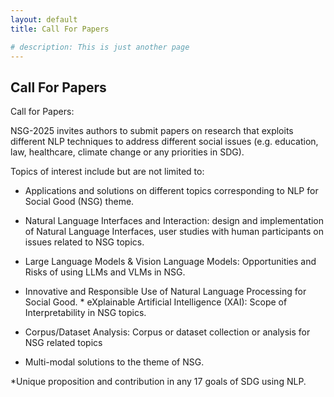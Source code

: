 ```yaml
---
layout: default
title: Call For Papers

# description: This is just another page
---
```


## Call For Papers

Call for Papers:

NSG-2025 invites authors to submit papers on research that exploits different NLP techniques to address different social issues (e.g. education, law, healthcare, climate change or any priorities in SDG).


Topics of interest include but are not limited to:


* Applications and solutions on different topics corresponding to NLP for Social Good (NSG) theme.


* Natural Language Interfaces and Interaction: design and implementation of Natural Language Interfaces, user studies with human participants on issues related to NSG topics.


* Large Language Models & Vision Language Models: Opportunities and Risks of using LLMs and VLMs in NSG.


* Innovative and Responsible Use of Natural Language Processing for Social Good. * eXplainable Artificial Intelligence (XAI): Scope of Interpretability in NSG topics.


* Corpus/Dataset Analysis: Corpus or dataset collection or analysis for NSG related topics


* Multi-modal solutions to the theme of NSG.


*Unique proposition and contribution in any 17 goals of SDG using NLP.


<!-- [back](./) -->
